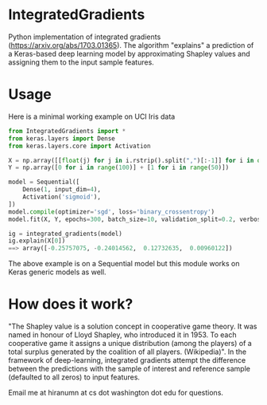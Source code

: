 # IntegratedGradients
Python implementation of integrated gradients (https://arxiv.org/abs/1703.01365). The algorithm "explains" a prediction of a Keras-based deep learning model by approximating Shapley values and assigning them to the input sample features. 

# Usage

Here is a minimal working example on UCI Iris data

``` Python
from IntegratedGradients import *
from keras.layers import Dense
from keras.layers.core import Activation

X = np.array([[float(j) for j in i.rstrip().split(",")[:-1]] for i in open("iris.data").readlines()][:-1])
Y = np.array([0 for i in range(100)] + [1 for i in range(50)])

model = Sequential([
    Dense(1, input_dim=4),
    Activation('sigmoid'),
])
model.compile(optimizer='sgd', loss='binary_crossentropy')
model.fit(X, Y, epochs=300, batch_size=10, validation_split=0.2, verbose=0)

ig = integrated_gradients(model)
ig.explain(X[0])
==> array([-0.25757075, -0.24014562,  0.12732635,  0.00960122])
```

The above example is on a Sequential model but this module works on Keras generic models as well.

# How does it work?

"The Shapley value is a solution concept in cooperative game theory. It was named in honour of Lloyd Shapley, who introduced it in 1953. To each cooperative game it assigns a unique distribution (among the players) of a total surplus generated by the coalition of all players. (Wikipedia)". In the framework of deep-learning, integrated gradients attempt the difference between the predictions with the sample of interest and reference sample (defaulted to all zeros) to input features.

Email me at hiranumn at cs dot washington dot edu for questions.
